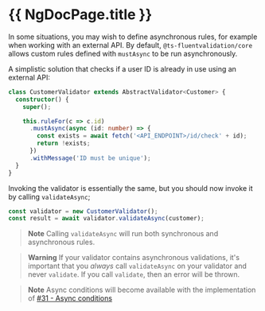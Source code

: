 # {{ NgDocPage.title }}

In some situations, you may wish to define asynchronous rules, for example when working with an external API. By default, `@ts-fluentvalidation/core` allows custom rules defined with `mustAsync` to be run asynchronously.

A simplistic solution that checks if a user ID is already in use using an external API:

```typescript
class CustomerValidator extends AbstractValidator<Customer> {
  constructor() {
    super();

    this.ruleFor(c => c.id)
      .mustAsync(async (id: number) => {
        const exists = await fetch('<API_ENDPOINT>/id/check' + id);
        return !exists;
      })
      .withMessage('ID must be unique');
  }
}
```

Invoking the validator is essentially the same, but you should now invoke it by calling `validateAsync`;

```typescript
const validator = new CustomerValidator();
const result = await validator.validateAsync(customer);
```

> **Note**
> Calling `validateAsync` will run both synchronous and asynchronous rules.

> **Warning**
> If your validator contains asynchronous validations, it's important that you _always_ call `validateAsync` on your validator and never `validate`. If you call `validate`, then an error will be thrown.

> **Note**
> Async conditions will become available with the implementation of [#31 - Async conditions](https://github.com/bohoffi/ts-fluentvalidation/issues/31)
